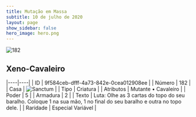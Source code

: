 ```yaml
---
title: Mutação em Massa
subtitle: 10 de julho de 2020
layout: page
show_sidebar: false
hero_image: hero.png
---
```


![182](https://cdn.keyforgegame.com/media/card_front/pt/479_182_FG4GCQVXH24M_pt.png)

## Xeno-Cavaleiro

|----|----|
| ID | 9f584ceb-dfff-4a73-842e-0cea012908ee |
| Número | 182 |
| Casa | ![Sanctum](https://archonarcana.com/images/thumb/c/c7/Sanctum.png/22px-Sanctum.png "Santuário") |
| Tipo | Criatura |
| Atributos | Mutante • Cavaleiro |
| Poder | 5 |
| Armadura | 2 |
| Texto | Luta: Olhe as 3 cartas do topo do seu baralho. Coloque 1 na sua mão, 1 no final do seu baralho e outra no topo dele. |
| Raridade | Especial Variável |
